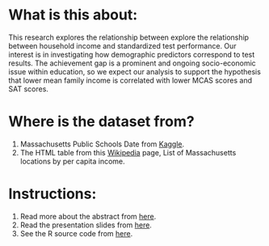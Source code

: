# What is this about:

This research explores the relationship between explore the relationship between household income and standardized test performance. Our interest is in investigating how demographic predictors correspond to test results. The achievement gap is a prominent and ongoing socio-economic issue within education, so we expect our analysis to support the hypothesis that lower mean family income is correlated with lower MCAS scores and SAT scores. 

# Where is the dataset from?
1. Massachusetts Public Schools Date from [Kaggle](https://www.kaggle.com/datasets/ndalziel/massachusetts-public-schools-data).
2. The HTML table from this [Wikipedia](https://en.wikipedia.org/wiki/List_of_Massachusetts_locations_by_per_capita_income) page, List of Massachusetts locations by per capita income.

# Instructions:
1. Read more about the abstract from [here](https://github.com/algebra2boy/MCAS_Analysis/blob/main/Group%206%20Abstract.pdf).
2. Read the presentation slides from [here](https://github.com/algebra2boy/MCAS_Analysis/blob/main/Group%206%20Presentation.pdf).
3. See the R source code from [here](https://github.com/algebra2boy/MCAS_Analysis/blob/main/finalProject.R).